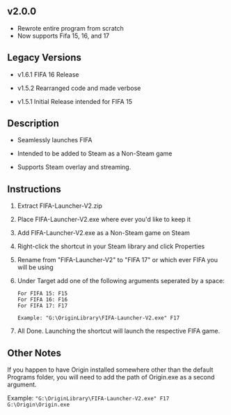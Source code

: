 v2.0.0 
------
- Rewrote entire program from scratch
- Now supports Fifa 15, 16, and 17

Legacy Versions
---------------
- v1.6.1 FIFA 16 Release

- v1.5.2 Rearranged code and made verbose

- v1.5.1 Initial Release intended for FIFA 15

Description
-----------
- Seamlessly launches FIFA

- Intended to be added to Steam as a Non-Steam game

- Supports Steam overlay and streaming.

Instructions
------------

1. Extract FIFA-Launcher-V2.zip

2. Place FIFA-Launcher-V2.exe where ever you'd like to keep it

3. Add FIFA-Launcher-V2.exe as a Non-Steam game on Steam

4. Right-click the shortcut in your Steam library and click Properties

5. Rename from "FIFA-Launcher-V2" to "FIFA 17" or which ever FIFA you will be using

6. Under Target add one of the following arguments seperated by a space:
	```
	For FIFA 15: F15
	For FIFA 16: F16
	For FIFA 17: F17
	
	Example: "G:\OriginLibrary\FIFA-Launcher-V2.exe" F17
	```
7. All Done. Launching the shortcut will launch the respective FIFA game.

Other Notes
-----------
If you happen to have Origin installed somewhere other than the default Programs folder, 
you will need to add the path of Origin.exe as a second argument.

Example:
`"G:\OriginLibrary\FIFA-Launcher-V2.exe" F17 G:\Origin\Origin.exe`
